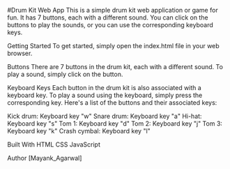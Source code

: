 #Drum Kit Web App
This is a simple drum kit web application or game for fun. It has 7 buttons, each with a different sound. You can click on the buttons to play the sounds, or you can use the corresponding keyboard keys.

Getting Started
To get started, simply open the index.html file in your web browser.

Buttons
There are 7 buttons in the drum kit, each with a different sound. To play a sound, simply click on the button.

Keyboard Keys
Each button in the drum kit is also associated with a keyboard key. To play a sound using the keyboard, simply press the corresponding key. Here's a list of the buttons and their associated keys:

Kick drum: Keyboard key "w"
Snare drum: Keyboard key "a"
Hi-hat: Keyboard key "s"
Tom 1: Keyboard key "d"
Tom 2: Keyboard key "j"
Tom 3: Keyboard key "k"
Crash cymbal: Keyboard key "l"

Built With
HTML
CSS
JavaScript

Author
[Mayank_Agarwal]

